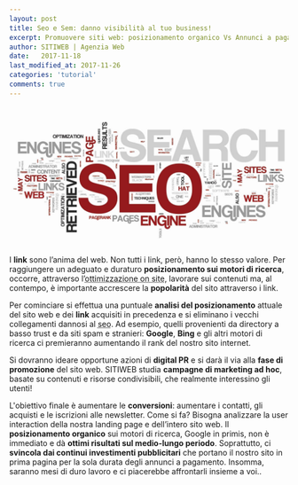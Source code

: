 ```yaml
---
layout: post
title: Seo e Sem: danno visibilità al tuo business!
excerpt: Promuovere siti web: posizionamento organico Vs Annunci a pagamento. Seo contro Sem, ovvero Search Engine Optimization VS Web Marketin. Come? Scoprilo adesso!
author: SITIWEB | Agenzia Web
date:   2017-11-18
last_modified_at: 2017-11-26
categories: 'tutorial'
comments: true
---
```

<img itemprop="image" src="/img/consulente-seo-udine-posizionamento-motori-di-ricerca.jpg" alt="sitiweb.fvg è consulente SEO a Udine. Posizionamento su motori di ricerca. sitiweb.fvg web agency Udine" title="sitiweb.fvg è consulente SEO a Udine. Posizionamento su motori di ricerca. sitiweb.fvg web agency Udine">

I **link** sono l’anima del web. Non tutti i link, però, hanno lo stesso valore. Per raggiungere un adeguato e duraturo **posizionamento sui motori di ricerca**, occorre, attraverso l’<abbr title="Attraverso l’ottimizzazione on site di un sito web è possibile migliorarne il posizionamento, con particolare riferimento alle keyword di tipo long tail e a bassa competitività.">ottimizzazione on site</abbr>, lavorare sui contenuti ma, al contempo, è importante accrescere la **popolarità** del sito attraverso i link.

Per cominciare si effettua una puntuale **analisi del posizionamento** attuale del sito web e dei **link** acquisiti in precedenza e si eliminano i vecchi collegamenti dannosi al <abbr title="Search Engine Optimization, letteralmente, Ottimizzazione dui Motori di Ricerca">seo</abbr>. Ad esempio, quelli provenienti da directory a basso trust e da siti spam e stranieri: **Google**, **Bing** e gli altri motori di ricerca ci premieranno aumentando il rank del nostro sito internet.

Si dovranno ideare opportune azioni di **digital PR** e si darà il via alla **fase di promozione** del sito web. SITIWEB studia **campagne di marketing ad hoc**, basate su contenuti e risorse condivisibili, che realmente interessino gli utenti!

L'obiettivo finale è aumentare le **conversioni**: aumentare i contatti, gli acquisti e le iscrizioni alle newsletter. Come si fa? Bisogna analizzare la user interaction della nostra landing page e dell’intero sito web. Il **posizionamento organico** sui motori di ricerca, Google in primis, non è immediato e dà **ottimi risultati sul medio-lungo periodo**. Soprattutto, ci **svincola dai continui investimenti pubblicitari** che portano il nostro sito in prima pagina per la sola durata degli annunci a pagamento. Insomma, saranno mesi di duro lavoro e ci piacerebbe affrontarli insieme a voi..
